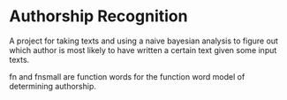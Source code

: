 Authorship Recognition
======================

A project for taking texts and using a naive bayesian analysis to figure out
which author is most likely to have written a certain text given some input
texts.

fn and fnsmall are function words for the function word model of determining
authorship.
